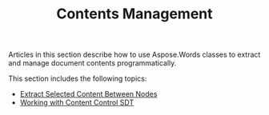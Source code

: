 ﻿---
title: Contents Management
description: "Introduction to document content management classes in Aspose.Words for Java."
type: docs
weight: 150
url: /java/contents-management/
---

Articles in this section describe how to use Aspose.Words classes to extract and manage document contents programmatically.

This section includes the following topics:

* [Extract Selected Content Between Nodes](/words/java/extract-selected-content-between-nodes/)
* [Working with Content Control SDT](/words/java/working-with-content-control-sdt/)